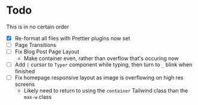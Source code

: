 # Todo

This is in no certain order

- [x] Re-format all files with Prettier plugins now set
- [ ] Page Transitions
- [ ] Fix Blog Post Page Layout
  - Make container even, rather than overflow that's occuring now
- [ ] Add `|` cursor to `Typer` component while typing, then turn to `_` blink when finished
- [ ] Fix homepage responsive layout as image is overflowing on high res screens
  - Likely need to return to using the `container` Tailwind class than the `max-w` class